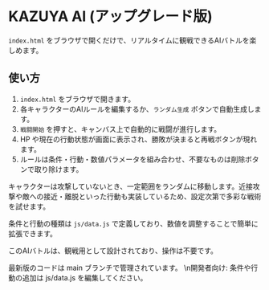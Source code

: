 # KAZUYA AI (アップグレード版)

`index.html` をブラウザで開くだけで、リアルタイムに観戦できるAIバトルを楽しめます。

## 使い方
1. `index.html` をブラウザで開きます。
2. 各キャラクターのAIルールを編集するか、`ランダム生成` ボタンで自動生成します。
3. `戦闘開始` を押すと、キャンバス上で自動的に戦闘が進行します。
4. HP や現在の行動状態が画面に表示され、勝敗が決まると再戦ボタンが現れます。
5. ルールは条件・行動・数値パラメータを組み合わせ、不要なものは削除ボタンで取り除けます。

キャラクターは攻撃していないとき、一定範囲をランダムに移動します。近接攻撃や敵への接近・離脱といった行動も実装しているため、設定次第で多彩な戦術を試せます。

条件と行動の種類は `js/data.js` で定義しており、数値を調整することで簡単に拡張できます。

このAIバトルは、観戦用として設計されており、操作は不要です。


最新版のコードは main ブランチで管理されています。
\n開発者向け: 条件や行動の追加は js/data.js を編集してください。
